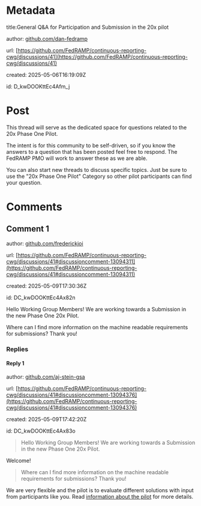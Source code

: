 # Metadata

title:General Q&A for Participation and Submission in the 20x pilot

author: [github.com/dan-fedramp](https://github.com/dan-fedramp)

url: [https://github.com/FedRAMP/continuous-reporting-cwg/discussions/41](https://github.com/FedRAMP/continuous-reporting-cwg/discussions/41)

created: 2025-05-06T16:19:09Z

id: D_kwDOOKttEc4Afm_j



# Post

This thread will serve as the dedicated space for questions related to the 20x Phase One Pilot.

The intent is for this community to be self-driven, so if you know the answers to a question that has been posted feel free to respond. The FedRAMP PMO will work to answer these as we are able.

You can also start new threads to discuss specific topics. Just be sure to use the "20x Phase One Pilot" Category so other pilot participants can find your question.

# Comments




## Comment 1

author: [github.com/frederickjoi](https://github.com/frederickjoi)

url: [https://github.com/FedRAMP/continuous-reporting-cwg/discussions/41#discussioncomment-13094311](https://github.com/FedRAMP/continuous-reporting-cwg/discussions/41#discussioncomment-13094311)

created: 2025-05-09T17:30:36Z

id: DC_kwDOOKttEc4Ax82n

Hello Working Group Members! We are working towards a Submission in the new Phase One 20x Pilot. 

Where can I find more information on the machine readable requirements for submissions? Thank you!

### Replies



#### Reply 1

author: [github.com/aj-stein-gsa](https://github.com/aj-stein-gsa)

url: [https://github.com/FedRAMP/continuous-reporting-cwg/discussions/41#discussioncomment-13094376](https://github.com/FedRAMP/continuous-reporting-cwg/discussions/41#discussioncomment-13094376)

created: 2025-05-09T17:42:20Z

id: DC_kwDOOKttEc4Ax83o

> Hello Working Group Members! We are working towards a Submission in the new Phase One 20x Pilot.

Welcome!

> Where can I find more information on the machine readable requirements for submissions? Thank you!

We are very flexible and the pilot is to evaluate different solutions with input from participants like you. Read [information about the pilot](https://www.fedramp.gov/20x/phase-one/) for more details.



